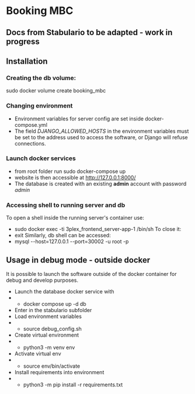 # Booking MBC

## Docs from Stabulario to be adapted - work in progress

## Installation
### Creating the db volume:
sudo docker volume create booking_mbc

### Changing environment
* Environment variables for server config are set inside docker-compose.yml
* The field *DJANGO_ALLOWED_HOSTS* in the environment variables must be set to the address used to access the software, or Django will refuse connections.

### Launch docker services
* from root folder run sudo docker-compose up
* website is then accessible at http://127.0.0.1:8000/
* The database is created with an existing **admin** account with password *admin*

### Accessing shell to running server and db
To open a shell inside the running server's container use:
* sudo docker exec -ti 3plex_frontend_server-app-1 /bin/sh
To close it:
* exit
Similarly, db shell can be accessed:
* mysql --host=127.0.0.1 --port=30002 -u root -p

## Usage in debug mode - outside docker
It is possible to launch the software outside of the docker container for debug and develop purposes.
* Launch the database docker service with 
* * docker compose up -d db
* Enter in the stabulario subfolder
* Load environment variables
* * source debug_config.sh
* Create virtual environment
* * python3 -m venv env
* Activate virtual env
* * source env/bin/activate
* Install requirements into environment
* * python3 -m pip install -r requirements.txt
